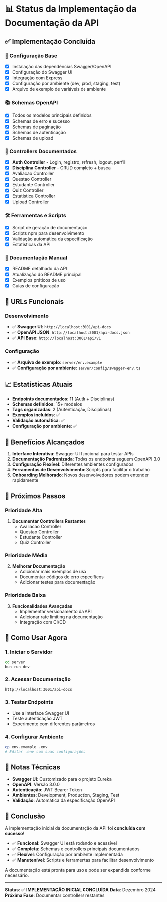 # 📊 Status da Implementação da Documentação da API

## ✅ Implementação Concluída

### 🔧 Configuração Base

- [X] Instalação das dependências Swagger/OpenAPI
- [X] Configuração do Swagger UI
- [X] Integração com Express
- [X] Configuração por ambiente (dev, prod, staging, test)
- [X] Arquivo de exemplo de variáveis de ambiente

### 📚 Schemas OpenAPI

- [X] Todos os modelos principais definidos
- [X] Schemas de erro e sucesso
- [X] Schemas de paginação
- [X] Schemas de autenticação
- [X] Schemas de upload

### 🎯 Controllers Documentados

- [X] **Auth Controller** - Login, registro, refresh, logout, perfil
- [X] **Disciplina Controller** - CRUD completo + busca
- [X] Avaliacao Controller
- [X] Questao Controller
- [X] Estudante Controller
- [X] Quiz Controller
- [X] Estatistica Controller
- [X] Upload Controller

### 🛠️ Ferramentas e Scripts

- [X] Script de geração de documentação
- [X] Scripts npm para desenvolvimento
- [X] Validação automática da especificação
- [X] Estatísticas da API

### 📖 Documentação Manual

- [X] README detalhado da API
- [X] Atualização do README principal
- [X] Exemplos práticos de uso
- [X] Guias de configuração

## 🔗 URLs Funcionais

### Desenvolvimento

- ✅ **Swagger UI**: `http://localhost:3001/api-docs`
- ✅ **OpenAPI JSON**: `http://localhost:3001/api-docs.json`
- ✅ **API Base**: `http://localhost:3001/api/v1`

### Configuração

- ✅ **Arquivo de exemplo**: `server/env.example`
- ✅ **Configuração por ambiente**: `server/config/swagger-env.ts`

## 📈 Estatísticas Atuais

- **Endpoints documentados**: 11 (Auth + Disciplinas)
- **Schemas definidos**: 15+ modelos
- **Tags organizadas**: 2 (Autenticação, Disciplinas)
- **Exemplos incluídos**: ✅
- **Validação automática**: ✅
- **Configuração por ambiente**: ✅

## 🎯 Benefícios Alcançados

1. **Interface Interativa**: Swagger UI funcional para testar APIs
2. **Documentação Padronizada**: Todos os endpoints seguem OpenAPI 3.0
3. **Configuração Flexível**: Diferentes ambientes configurados
4. **Ferramentas de Desenvolvimento**: Scripts para facilitar o trabalho
5. **Onboarding Melhorado**: Novos desenvolvedores podem entender rapidamente

## 🔄 Próximos Passos

### Prioridade Alta

1. **Documentar Controllers Restantes**
   - Avaliacao Controller
   - Questao Controller
   - Estudante Controller
   - Quiz Controller

### Prioridade Média

2. **Melhorar Documentação**
   - Adicionar mais exemplos de uso
   - Documentar códigos de erro específicos
   - Adicionar testes para documentação

### Prioridade Baixa

3. **Funcionalidades Avançadas**
   - Implementar versionamento da API
   - Adicionar rate limiting na documentação
   - Integração com CI/CD

## 🚀 Como Usar Agora

### 1. Iniciar o Servidor

```bash
cd server
bun run dev
```

### 2. Acessar Documentação

```
http://localhost:3001/api-docs
```

### 3. Testar Endpoints

- Use a interface Swagger UI
- Teste autenticação JWT
- Experimente com diferentes parâmetros

### 4. Configurar Ambiente

```bash
cp env.example .env
# Editar .env com suas configurações
```

## 📝 Notas Técnicas

- **Swagger UI**: Customizado para o projeto Eureka
- **OpenAPI**: Versão 3.0.0
- **Autenticação**: JWT Bearer Token
- **Ambientes**: Development, Production, Staging, Test
- **Validação**: Automática da especificação OpenAPI

## 🎉 Conclusão

A implementação inicial da documentação da API foi **concluída com sucesso**!

- ✅ **Funcional**: Swagger UI está rodando e acessível
- ✅ **Completa**: Schemas e controllers principais documentados
- ✅ **Flexível**: Configuração por ambiente implementada
- ✅ **Manutenível**: Scripts e ferramentas para facilitar desenvolvimento

A documentação está pronta para uso e pode ser expandida conforme necessário.

---

**Status**: ✅ **IMPLEMENTAÇÃO INICIAL CONCLUÍDA**
**Data**: Dezembro 2024
**Próxima Fase**: Documentar controllers restantes
